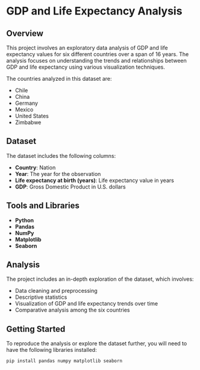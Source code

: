 # GDP and Life Expectancy Analysis

## Overview

This project involves an exploratory data analysis of GDP and life expectancy values for six different countries over a span of 16 years. The analysis focuses on understanding the trends and relationships between GDP and life expectancy using various visualization techniques.

The countries analyzed in this dataset are:
- Chile
- China
- Germany
- Mexico
- United States
- Zimbabwe

## Dataset

The dataset includes the following columns:

- **Country**: Nation
- **Year**: The year for the observation
- **Life expectancy at birth (years)**: Life expectancy value in years
- **GDP**: Gross Domestic Product in U.S. dollars

## Tools and Libraries

- **Python**
- **Pandas**
- **NumPy**
- **Matplotlib**
- **Seaborn**

## Analysis

The project includes an in-depth exploration of the dataset, which involves:

- Data cleaning and preprocessing
- Descriptive statistics
- Visualization of GDP and life expectancy trends over time
- Comparative analysis among the six countries

## Getting Started

To reproduce the analysis or explore the dataset further, you will need to have the following libraries installed:

```bash
pip install pandas numpy matplotlib seaborn
